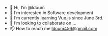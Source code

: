 - 👋 Hi, I’m @ldoum
- 👀 I’m interested in Software development
- 🌱 I’m currently learning Vue.js since June 3rd.
- 💞️ I’m looking to collaborate on ...
- 📫 How to reach me ldoum456@gmail.com

<!---
ldoum/ldoum is a ✨ special ✨ repository because its `README.md` (this file) appears on your GitHub profile.
You can click the Preview link to take a look at your changes.
--->
